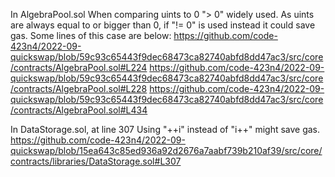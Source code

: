 In AlgebraPool.sol
When comparing uints to 0 "> 0" widely used. As uints are always equal to or bigger than 0, if "!= 0" is used instead it could save gas. Some lines of this case are below:
https://github.com/code-423n4/2022-09-quickswap/blob/59c93c65443f9dec68473ca82740abfd8dd47ac3/src/core/contracts/AlgebraPool.sol#L224
https://github.com/code-423n4/2022-09-quickswap/blob/59c93c65443f9dec68473ca82740abfd8dd47ac3/src/core/contracts/AlgebraPool.sol#L228
https://github.com/code-423n4/2022-09-quickswap/blob/59c93c65443f9dec68473ca82740abfd8dd47ac3/src/core/contracts/AlgebraPool.sol#L434

In DataStorage.sol, at line 307
Using "++i" instead of "i++" might save gas.
https://github.com/code-423n4/2022-09-quickswap/blob/15ea643c85ed936a92d2676a7aabf739b210af39/src/core/contracts/libraries/DataStorage.sol#L307
